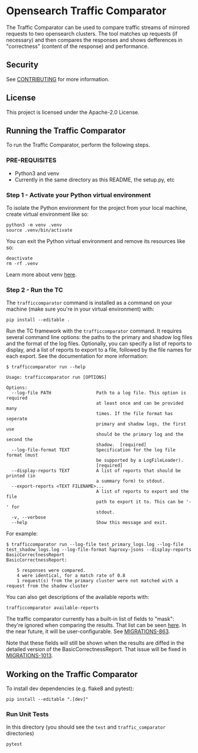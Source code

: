 # Opensearch Traffic Comparator

The Traffic Comparator can be used to compare traffic streams of mirrored requests to two opensearch clusters. The tool matches up requests (if necessary) and then compares the responses and shows defferences in "correctness" (content of the response) and performance.

## Security

See [CONTRIBUTING](CONTRIBUTING.md#security-issue-notifications) for more information.

## License

This project is licensed under the Apache-2.0 License.


## Running the Traffic Comparator

To run the Traffic Comparator, perform the following steps.

### PRE-REQUISITES

* Python3 and venv
* Currently in the same directory as this README, the setup.py, etc

### Step 1 - Activate your Python virtual environment

To isolate the Python environment for the project from your local machine, create virtual environment like so:
```
python3 -m venv .venv
source .venv/bin/activate
```

You can exit the Python virtual environment and remove its resources like so:
```
deactivate
rm -rf .venv
```

Learn more about venv [here](https://docs.python.org/3/library/venv.html).

### Step 2 - Run the TC
The `trafficcomparator` command is installed as a command on your machine (make sure you're in your virtual environment) with:
```
pip install --editable .
```

Run the TC framework with the `trafficcomparator` command. It requires several command line options: the paths to the primary and shadow log files and the format of the log files. Optionally, you can specify a list of reports to display, and a list of reports to export to a file, followed by the file names for each export. See the documentation for more information:
```
$ trafficcomparator run --help

Usage: trafficcomparator run [OPTIONS]

Options:
  --log-file PATH                 Path to a log file. This option is required
                                  at least once and can be provided many
                                  times. If the file format has seperate
                                  primary and shadow logs, the first use
                                  should be the primary log and the second the
                                  shadow.  [required]
  --log-file-format TEXT          Specification for the log file format (must
                                  be supported by a LogFileLoader).
                                  [required]
  --display-reports TEXT          A list of reports that should be printed (in
                                  a summary form) to stdout.
  --export-reports <TEXT FILENAME>...
                                  A list of reports to export and the file
                                  path to export it to. This can be '-' for
                                  stdout.
  -v, --verbose
  --help                          Show this message and exit.
```

For example:
```
$ trafficcomparator run --log-file test_primary_logs.log --log-file test_shadow_logs.log --log-file-format haproxy-jsons --display-reports BasicCorrectnessReport
BasicCorrectnessReport:

    5 responses were compared.
    4 were identical, for a match rate of 0.8
    1 request(s) from the primary cluster were not matched with a request from the shadow cluster

```

You can also get descriptions of the available reports with:
```
trafficcomparator available-reports
```

The traffic comparator currently has a built-in list of fields to "mask": they're ignored when comparing the results. That list can be seen [here](traffic_comparator/response_comparison.py#L13-L15). In the near future, it will be user-configurable. See [MIGRATIONS-863](https://opensearch.atlassian.net/browse/MIGRATIONS-863).

Note that these fields will still be shown when the results are diffed in the detailed version of the BasicCorrectnessReport. That issue will be fixed in [MIGRATIONS-1013](https://opensearch.atlassian.net/browse/MIGRATIONS-1013).


## Working on the Traffic Comparator

To install dev dependencies (e.g. flake8 and pytest):
```
pip install --editable ".[dev]"
```

### Run Unit Tests
In this directory (you should see the `test` and `traffic_comparator` directories)

```
pytest
```